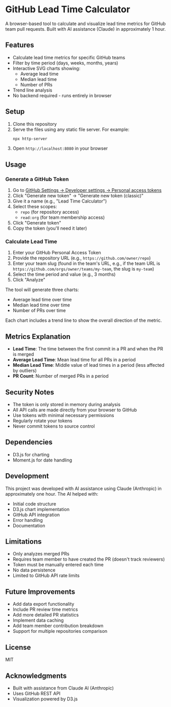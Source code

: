 # GitHub Lead Time Calculator

A browser-based tool to calculate and visualize lead time metrics for GitHub team pull requests. Built with AI assistance (Claude) in approximately 1 hour.

## Features

- Calculate lead time metrics for specific GitHub teams
- Filter by time period (days, weeks, months, years)
- Interactive SVG charts showing:
  - Average lead time
  - Median lead time
  - Number of PRs
- Trend line analysis
- No backend required - runs entirely in browser

## Setup

1. Clone this repository
2. Serve the files using any static file server. For example:
   ```bash
   npx http-server
   ```
3. Open `http://localhost:8080` in your browser

## Usage

### Generate a GitHub Token

1. Go to [GitHub Settings → Developer settings → Personal access tokens](https://github.com/settings/tokens)
2. Click "Generate new token" → "Generate new token (classic)"
3. Give it a name (e.g., "Lead Time Calculator")
4. Select these scopes:
   - `repo` (for repository access)
   - `read:org` (for team membership access)
5. Click "Generate token"
6. Copy the token (you'll need it later)

### Calculate Lead Time

1. Enter your GitHub Personal Access Token
2. Provide the repository URL (e.g., `https://github.com/owner/repo`)
3. Enter your team slug (found in the team's URL, e.g., if the team URL is `https://github.com/orgs/owner/teams/my-team`, the slug is `my-team`)
4. Select the time period and value (e.g., 3 months)
5. Click "Analyze"

The tool will generate three charts:
- Average lead time over time
- Median lead time over time
- Number of PRs over time

Each chart includes a trend line to show the overall direction of the metric.

## Metrics Explanation

- **Lead Time**: The time between the first commit in a PR and when the PR is merged
- **Average Lead Time**: Mean lead time for all PRs in a period
- **Median Lead Time**: Middle value of lead times in a period (less affected by outliers)
- **PR Count**: Number of merged PRs in a period

## Security Notes

- The token is only stored in memory during analysis
- All API calls are made directly from your browser to GitHub
- Use tokens with minimal necessary permissions
- Regularly rotate your tokens
- Never commit tokens to source control

## Dependencies

- D3.js for charting
- Moment.js for date handling

## Development

This project was developed with AI assistance using Claude (Anthropic) in approximately one hour. The AI helped with:
- Initial code structure
- D3.js chart implementation
- GitHub API integration
- Error handling
- Documentation

## Limitations

- Only analyzes merged PRs
- Requires team member to have created the PR (doesn't track reviewers)
- Token must be manually entered each time
- No data persistence
- Limited to GitHub API rate limits

## Future Improvements

- Add data export functionality
- Include PR review time metrics
- Add more detailed PR statistics
- Implement data caching
- Add team member contribution breakdown
- Support for multiple repositories comparison

## License

MIT

## Acknowledgments

- Built with assistance from Claude AI (Anthropic)
- Uses GitHub REST API
- Visualization powered by D3.js 